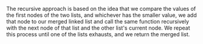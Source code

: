 The recursive approach is based on the idea that we compare the values of the first nodes of the two lists, and whichever has the smaller value, we add that node to our merged linked list and call the same function recursively with the next node of that list and the other list's current node. We repeat this process until one of the lists exhausts, and we return the merged list.